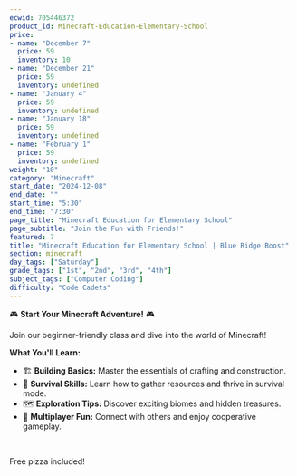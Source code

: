 ```yaml
---
ecwid: 705446372
product_id: Minecraft-Education-Elementary-School
price:
- name: "December 7"
  price: 59
  inventory: 10
- name: "December 21"
  price: 59
  inventory: undefined
- name: "January 4"
  price: 59
  inventory: undefined
- name: "January 18"
  price: 59
  inventory: undefined
- name: "February 1"
  price: 59
  inventory: undefined
weight: "10"
category: "Minecraft"
start_date: "2024-12-08"
end_date: ""
start_time: "5:30"
end_time: "7:30"
page_title: "Minecraft Education for Elementary School"
page_subtitle: "Join the Fun with Friends!"
featured: 7
title: "Minecraft Education for Elementary School | Blue Ridge Boost"
section: minecraft
day_tags: ["Saturday"]
grade_tags: ["1st", "2nd", "3rd", "4th"]
subject_tags: ["Computer Coding"]
difficulty: "Code Cadets"
---
```

<p>🎮 <strong>Start Your Minecraft Adventure!</strong> 🎮</p><p>Join our beginner-friendly class and dive into the world of Minecraft!</p><p><strong>What You'll Learn:</strong></p><ul> <li>🏗️ <strong>Building Basics:</strong> Master the essentials of crafting and construction.</li> <li>🌿 <strong>Survival Skills:</strong> Learn how to gather resources and thrive in survival mode.</li> <li>🗺️ <strong>Exploration Tips:</strong> Discover exciting biomes and hidden treasures.</li> <li>👥 <strong>Multiplayer Fun:</strong> Connect with others and enjoy cooperative gameplay.</li></ul><p><br></p><p>Free pizza included!</p>
